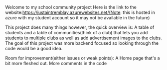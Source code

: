 Welcome to my school community project
Here is the link to the website:https://justaintremblay.azurewebsites.net/(Note: this is hosted in azure with my student account so it may not be available in the future)

This project does many things however, the quick overview is:
A table of students and a table of communities(think of a club) that lets you add students to multiple clubs as well as add advertisement images to the clubs.
The goal of this project was more backend focused so looking through the code would be a good idea.

Room for improvement(either issues or weak points):
A Home page that's a bit more fleshed out.
More comments in the code
